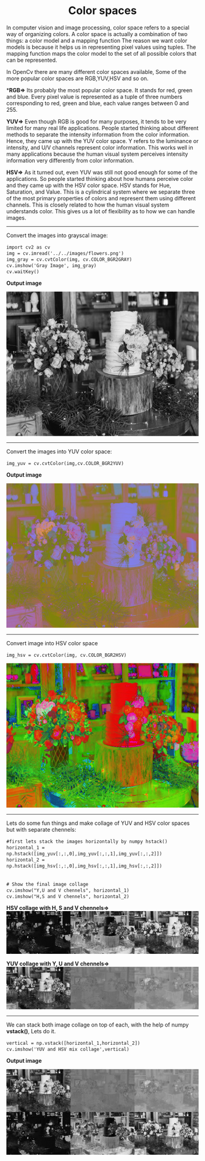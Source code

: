 <center><h1>Color spaces</h1></center>

In computer vision and image processing, color space refers to a special way of organizing colors. A color space is actually a combination of two things: a color model and a mapping function The reason we want color models is because it helps us in representing pixel values using tuples. The mapping function maps the color model to the set of all possible colors that can be represented.

In OpenCv there are many different color spaces available, Some of the more popular color spaces are RGB,YUV,HSV and so on.

***RGB=>** Its probably the most popular color space. It stands for red, green and blue. Every pixel value is represented as a tuple of three numbers corresponding to red, green and blue, each value ranges between 0 and 255.

**YUV=>** Even though RGB is good for many purposes, it tends to be very limited for many real life applications. People started thinking about different methods to separate the intensity information from the color information. Hence, they came up with the YUV color space. Y refers to the luminance or intensity, and U/V channels represent color information. This works well in many applications because the human visual system perceives intensity information very differently from color information.

**HSV=>** As it turned out, even YUV was still not good enough for some of the applications. So people started thinking about how humans perceive color and they came up with the HSV color space. HSV stands for Hue, Saturation, and Value. This is a cylindrical system where we separate three of the most primary properties of colors and represent them using different channels. This is closely related to how the human visual system understands color. This gives us a lot of flexibility as to how we can handle images.

---
Convert the images into grayscal image:

``` 
import cv2 as cv
img = cv.imread('../../images/flowers.png')
img_gray = cv.cvtColor(img, cv.COLOR_BGR2GRAY)
cv.imshow('Gray Image', img_gray)
cv.waitKey()
```
**Output image**

![Gray Image](../../images/Gray.png)

---

Convert the images into YUV color space:

```
img_yuv = cv.cvtColor(img,cv.COLOR_BGR2YUV)
```
**Output image**


![YUV Image](../../images/YUV.png)

---

Convert image into HSV color space

```
img_hsv = cv.cvtColor(img, cv.COLOR_BGR2HSV)
```
![HSV Image](../../images/HSV.png)

---

Lets do some fun things and make collage of YUV and HSV color spaces but with separate chennels:

```
#first lets stack the images horizontally by numpy hstack()
horizontal_1 = np.hstack([img_yuv[:,:,0],img_yuv[:,:,1],img_yuv[:,:,2]])
horizontal_2 = np.hstack([img_hsv[:,:,0],img_hsv[:,:,1],img_hsv[:,:,2]])


# Show the final image collage
cv.imshow("Y,U and V chennels", horizontal_1)
cv.imshow("H,S and V chennels", horizontal_2)
```
**HSV collage with H, S and V chennels=>**
![HSV Collage](../../images/HSV_collage.png)

**YUV collage with Y, U and V chennels=>**
![HSV Collage](../../images/YUV_collage.png)

---

We can stack both image collage on top of each, with the help of numpy **vstack()**, Lets do it.

```
vertical = np.vstack([horizontal_1,horizontal_2])
cv.imshow('YUV and HSV mix collage',vertical)
```
**Output image**

![MIX Collage](../../images/Mix_collage.png)
